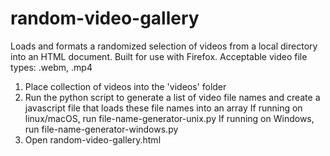 # random-video-gallery
Loads and formats a randomized selection of videos from a local directory 
into an HTML document. Built for use with Firefox. Acceptable video file 
types: .webm, .mp4

1) Place collection of videos into the 'videos' folder
2) Run the python script to generate a list of video file names and create a javascript file that loads these file names into an array
    If running on linux/macOS, run file-name-generator-unix.py
    If running on Windows, run file-name-generator-windows.py
3) Open random-video-gallery.html
